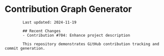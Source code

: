 # Contribution Graph Generator
            
            Last updated: 2024-11-19
            
            ## Recent Changes
            - Contribution #704: Enhance project description
            
            This repository demonstrates GitHub contribution tracking and commit generation.
        
